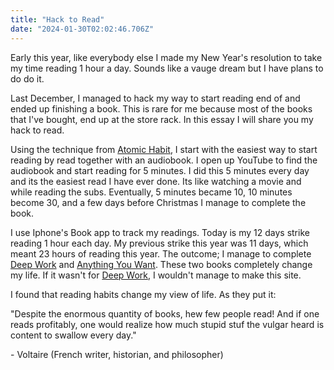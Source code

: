 ```yaml
---
title: "Hack to Read"
date: "2024-01-30T02:02:46.706Z"
---
```

Early this year, like everybody else I made my New Year's resolution to take my time reading 1 hour a day. Sounds like a vauge dream but I have plans to do do it.

Last December, I managed to hack my way to start reading end of and ended up finishing a book. This is rare for me because most of the books that I've bought, end up at the store rack. In this essay I will share you my hack to read.

Using the technique from [Atomic Habit](https://www.markmizuro.com/posts/fokus), I start with the easiest way to start reading by read together with an audiobook. I open up YouTube to find the audiobook and start reading for 5 minutes. I did this 5 minutes every day and its the easiest read I have ever done. Its like watching a movie and while reading the subs. Eventually, 5 minutes became 10, 10 minutes become 30, and a few days before Christmas I manage to complete the book. 

I use Iphone's Book app to track my readings. Today is my 12 days strike reading 1 hour each day. My previous strike this year was 11 days, which meant 23 hours of reading this year. The outcome; I manage to complete [Deep Work]() and [Anything You Want](). These two books completely change my life. If it wasn't for [Deep Work](), I wouldn't manage to make this site. 

I found that reading habits change my view of life. As they put it:

"Despite the enormous quantity of books, hew few people read! 
And if one reads profitably, one would realize how much stupid stuf the vulgar heard is content to swallow every day."

\- Voltaire (French writer, historian, and philosopher)